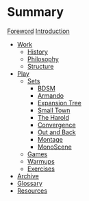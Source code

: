 # Summary

[Foreword](foreword.md)
[Introduction](introduction.md)

- [Work](./work/work.md)
  - [History]()
  - [Philosophy]()
  - [Structure]()
- [Play](./play/play.md)
  - [Sets](./play/sets/sets.md)
    - [BDSM](./play/sets/bdsm.md)
    - [Armando](./play/sets/armando.md)
    - [Expansion Tree](./play/sets/expansion-tree.md)
    - [Small Town](./play/sets/small-town.md)
    - [The Harold]()
    - [Convergence]()
    - [Out and Back]()
    - [Montage]()
    - [MonoScene]()
  - [Games]()
  - [Warmups]()
  - [Exercises]()
- [Archive]()
  <!-- - [Roster?]()
  - [Achievements?]()
  - [Shows?]()
  - [Reflections?]() -->
- [Glossary]()
- [Resources]()
